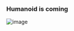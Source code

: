 ### Humanoid is coming
![image](https://user-images.githubusercontent.com/32256636/113505859-ff711e80-955e-11eb-9426-781a44e7a392.png)
